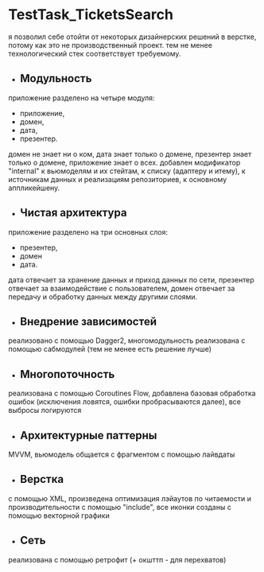 # TestTask_TicketsSearch

я позволил себе отойти от некоторых дизайнерских решений в верстке, потому как это не производственный проект.
тем не менее технологический стек соответствует требуемому.

- ## Модульность

приложение разделено на четыре модуля: 
- приложение, 
- домен, 
- дата,
- презентер.

домен не знает ни о ком, дата знает только о домене, презентер знает только о домене, приложение знает о всех.
добавлен модификатор "internal" к вьюмоделям и их стейтам, к списку (адаптеру и итему), 
к источникам данных и реализациям репозиториев, к основному аппликейшену.

- ## Чистая архитектура

приложение разделено на три основных слоя: 
- презентер, 
- домен 
- дата. 

дата отвечает за хранение данных и приход данных по сети, 
презентер отвечает за взаимодействие с пользователем, 
домен отвечает за передачу и обработку данных между другими слоями.

- ## Внедрение зависимостей

реализовано с помощью Dagger2,
многомодульность реализована с помощью сабмодулей (тем не менее есть решение лучше)

- ## Многопоточность

реализована с помощью Coroutines Flow, 
добавлена базовая обработка ошибок (исключения ловятся, ошибки пробрасываются далее), 
все выбросы логируются

- ## Архитектурные паттерны

MVVM, вьюмодель общается с фрагментом с помощью лайвдаты

- ## Верстка

с помощью XML, произведена оптимизация лэйаутов по читаемости и производительности с помощью "include",
все иконки созданы с помощью векторной графики

- ## Сеть

реализована с помощью ретрофит (+ окшттп - для перехватов)

